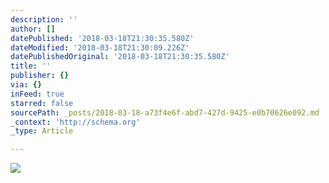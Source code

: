 ```yaml
---
description: ''
author: []
datePublished: '2018-03-18T21:30:35.580Z'
dateModified: '2018-03-18T21:30:09.226Z'
datePublishedOriginal: '2018-03-18T21:30:35.580Z'
title: ''
publisher: {}
via: {}
inFeed: true
starred: false
sourcePath: _posts/2018-03-18-a73f4e6f-abd7-427d-9425-e0b70626e092.md
_context: 'http://schema.org'
_type: Article

---
```

![](https://the-grid-user-content.s3-us-west-2.amazonaws.com/88de37c5-384a-46ba-9a2b-3257b8d26bba.png)